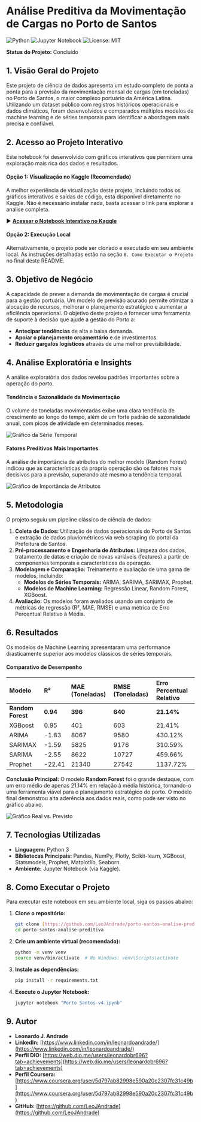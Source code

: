 # Análise Preditiva da Movimentação de Cargas no Porto de Santos

![Python](https://img.shields.io/badge/Python-3.9%2B-blue.svg)
![Jupyter Notebook](https://img.shields.io/badge/Jupyter-Notebook-orange.svg)
![License: MIT](https://img.shields.io/badge/License-MIT-yellow.svg)

**Status do Projeto:** Concluído

## 1. Visão Geral do Projeto
Este projeto de ciência de dados apresenta um estudo completo de ponta a ponta para a previsão da movimentação mensal de cargas (em toneladas) no Porto de Santos, o maior complexo portuário da América Latina. Utilizando um dataset público com registros históricos operacionais e dados climáticos, foram desenvolvidos e comparados múltiplos modelos de machine learning e de séries temporais para identificar a abordagem mais precisa e confiável.

## 2. Acesso ao Projeto Interativo
Este notebook foi desenvolvido com gráficos interativos que permitem uma exploração mais rica dos dados e resultados.

#### **Opção 1: Visualização no Kaggle (Recomendado)**
A melhor experiência de visualização deste projeto, incluindo todos os gráficos interativos e saídas de código, está disponível diretamente no Kaggle. Não é necessário instalar nada, basta acessar o link para explorar a análise completa.

▶️ **[Acessar o Notebook Interativo no Kaggle](https://www.kaggle.com/code/leonardojandrade/porto-santos-v4)**

#### **Opção 2: Execução Local**
Alternativamente, o projeto pode ser clonado e executado em seu ambiente local. As instruções detalhadas estão na seção `8. Como Executar o Projeto` no final deste README.

## 3. Objetivo de Negócio
A capacidade de prever a demanda de movimentação de cargas é crucial para a gestão portuária. Um modelo de previsão acurado permite otimizar a alocação de recursos, melhorar o planejamento estratégico e aumentar a eficiência operacional. O objetivo deste projeto é fornecer uma ferramenta de suporte à decisão que ajude a gestão do Porto a:
* **Antecipar tendências** de alta e baixa demanda.
* **Apoiar o planejamento orçamentário** e de investimentos.
* **Reduzir gargalos logísticos** através de uma melhor previsibilidade.

## 4. Análise Exploratória e Insights
A análise exploratória dos dados revelou padrões importantes sobre a operação do porto.

#### Tendência e Sazonalidade da Movimentação
O volume de toneladas movimentadas exibe uma clara tendência de crescimento ao longo do tempo, além de um forte padrão de sazonalidade anual, com picos de atividade em determinados meses.

![Gráfico da Série Temporal](images/serie_temporal_toneladas.png)

#### Fatores Preditivos Mais Importantes
A análise de importância de atributos do melhor modelo (Random Forest) indicou que as características da própria operação são os fatores mais decisivos para a previsão, superando até mesmo a tendência temporal.

![Gráfico de Importância de Atributos](images/feature_importance.png)

## 5. Metodologia
O projeto seguiu um pipeline clássico de ciência de dados:
1.  **Coleta de Dados:** Utilização de dados operacionais do Porto de Santos e extração de dados pluviométricos via web scraping do portal da Prefeitura de Santos.
2.  **Pré-processamento e Engenharia de Atributos:** Limpeza dos dados, tratamento de datas e criação de novas variáveis (features) a partir de componentes temporais e características da operação.
3.  **Modelagem e Comparação:** Treinamento e avaliação de uma gama de modelos, incluindo:
    * **Modelos de Séries Temporais:** ARIMA, SARIMA, SARIMAX, Prophet.
    * **Modelos de Machine Learning:** Regressão Linear, Random Forest, XGBoost.
4.  **Avaliação:** Os modelos foram avaliados usando um conjunto de métricas de regressão (R², MAE, RMSE) e uma métrica de Erro Percentual Relativo à Média.

## 6. Resultados
Os modelos de Machine Learning apresentaram uma performance drasticamente superior aos modelos clássicos de séries temporais.

#### Comparativo de Desempenho
| Modelo          | R²     | MAE (Toneladas) | RMSE (Toneladas) | Erro Percentual Relativo |
| :-------------- | :----- | :------------ | :------------- | :----------------------- |
| **Random Forest** | **0.94** | **396** | **640** | **21.14%** |
| XGBoost         | 0.95   | 401          | 603           | 21.41%                |
| ARIMA           | -1.83 | 8067          | 9580           |  430.12%                   |
| SARIMAX           | -1.59 | 5825          | 9176           |  310.59%                   |
| SARIMA           | -2.55 | 8622          | 10727           |  459.66%                   |
| Prophet         | -22.41 | 21340          | 27542           |  1137.72%                   |

**Conclusão Principal:** O modelo **Random Forest** foi o grande destaque, com um erro médio de apenas 21.14% em relação à média histórica, tornando-o uma ferramenta viável para o planejamento estratégico do porto. O modelo final demonstrou alta aderência aos dados reais, como pode ser visto no gráfico abaixo.

![Gráfico Real vs. Previsto](images/random_forest_predict.png)

## 7. Tecnologias Utilizadas
* **Linguagem:** Python 3
* **Bibliotecas Principais:** Pandas, NumPy, Plotly, Scikit-learn, XGBoost, Statsmodels, Prophet, Matplotlib, Seaborn.
* **Ambiente:** Jupyter Notebook (via Kaggle).

## 8. Como Executar o Projeto
Para executar este notebook em seu ambiente local, siga os passos abaixo:

1.  **Clone o repositório:**
    ```bash
    git clone [https://github.com/LeoJAndrade/porto-santos-analise-preditiva.git](https://github.com/LeoJAndrade/porto-santos-analise-preditiva.git)
    cd porto-santos-analise-preditiva
    ```
2.  **Crie um ambiente virtual (recomendado):**
    ```bash
    python -m venv venv
    source venv/bin/activate  # No Windows: venv\Scripts\activate
    ```
3.  **Instale as dependências:**
    ```bash
    pip install -r requirements.txt
    ```
4.  **Execute o Jupyter Notebook:**
    ```bash
    jupyter notebook "Porto Santos-v4.ipynb"
    ```

## 9. Autor
* **Leonardo J. Andrade**
* **LinkedIn:** [https://www.linkedin.com/in/leonardoandrade/](https://www.linkedin.com/in/leonardoandrade/)
* **Perfil DIO:** [https://web.dio.me/users/leonardobr696?tab=achievements](https://web.dio.me/users/leonardobr696?tab=achievements)
* **Perfil Coursera:** [https://www.coursera.org/user/5d797ab82998e590a20c2307fc31c49b](https://www.coursera.org/user/5d797ab82998e590a20c2307fc31c49b)
* **GitHub:** [https://github.com/LeoJAndrade](https://github.com/LeoJAndrade)
